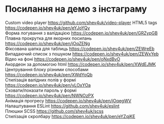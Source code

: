 # Посилання на демо з інстаграму

Custom video player https://github.com/shev4uk/video-player
HTML5 tags https://codepen.io/shev4uk/pen/eYJoYQy<br>
Форма логування з валідацією https://codepen.io/shev4uk/pen/GRZypGB<br>
Плавна прокрутка для якорних посилань https://codepen.io/shev4uk/pen/jOqZENg<br>
Фіксована шапка для таблиць https://codepen.io/shev4uk/pen/ZEWreEb<br>
Випадаючий список з пошуком https://codepen.io/shev4uk/pen/ZEWxYeb<br>
Відео на фоні https://codepen.io/shev4uk/pen/oNxdBvO<br>
Акордеон за допомогою html https://codepen.io/shev4uk/pen/XWdEJMK<br>
Центрування блоку різними способами https://codepen.io/shev4uk/pen/XWdYoQb<br>
Стилізація валідних полів у формі https://codepen.io/shev4uk/pen/yLOxYOa<br>
Сховати/показати пароль у формі https://codepen.io/shev4uk/pen/NWNOzPX<br>
Анімація прогресу https://codepen.io/shev4uk/pen/jOqegWV<br>
Налаштування ESLint https://github.com/shev4uk/eslint<br>
Плюшки SCSS https://github.com/shev4uk/scss<br>
Стилізація скролбару https://codepen.io/shev4uk/pen/eYZqjKE<br>
